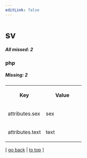 ```yaml
---
editLink: false
---
```


# sv

##### All missed: 2


### php

##### Missing: 2

<table width="100%">
<tr><th width="50%">

Key

</th><th width="50%">

Value

</th></tr>
<tr><td width="50%">

attributes.sex

</td><td width="50%">

sex

</td></tr>
<tr><td width="50%">

attributes.text

</td><td width="50%">

text

</td></tr>
</table>

[ [go back](../status.md) | [to top](#) ]

